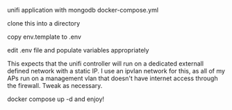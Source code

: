 unifi application with mongodb docker-compose.yml

clone this into a directory

copy env.template to .env

edit .env file and populate variables appropriately

This expects that the unifi controller will run on a dedicated externall defined network with a static IP.  I use an ipvlan network for this, as all of my APs run on a management vlan that doesn't have internet access through the firewall.  Tweak as necessary.

docker compose up -d and enjoy!
